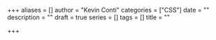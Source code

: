 +++
aliases = []
author = "Kevin Conti"
categories = ["CSS"]
date = ""
description = ""
draft = true
series = []
tags = []
title = ""

+++
